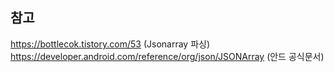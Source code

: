 ## 참고 
https://bottlecok.tistory.com/53 (Jsonarray 파싱)
https://developer.android.com/reference/org/json/JSONArray (안드 공식문서)
